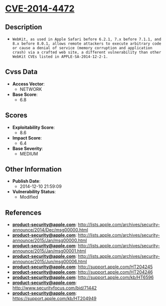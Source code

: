 
# [CVE-2014-4472](https://cve.mitre.org/cgi-bin/cvename.cgi?name=CVE-2014-4472)

## Description

- `WebKit, as used in Apple Safari before 6.2.1, 7.x before 7.1.1, and 8.x before 8.0.1, allows remote attackers to execute arbitrary code or cause a denial of service (memory corruption and application crash) via a crafted web site, a different vulnerability than other WebKit CVEs listed in APPLE-SA-2014-12-2-1.`

## Cvss Data

- **Access Vector**:
  - NETWORK
- **Base Score**:
  - 6.8

## Scores

- **Exploitability Score**:
  - 8.6
- **Impact Score**:
  - 6.4
- **Base Severity**:
  - MEDIUM

## Other Information

- **Publish Date**:
  - 2014-12-10 21:59:09
- **Vulnerability Status**:
  - Modified

## References

- **product-security@apple.com**: http://lists.apple.com/archives/security-announce/2014/Dec/msg00000.html
- **product-security@apple.com**: http://lists.apple.com/archives/security-announce/2015/Jan/msg00000.html
- **product-security@apple.com**: http://lists.apple.com/archives/security-announce/2015/Jan/msg00001.html
- **product-security@apple.com**: http://lists.apple.com/archives/security-announce/2015/Jun/msg00006.html
- **product-security@apple.com**: http://support.apple.com/HT204245
- **product-security@apple.com**: http://support.apple.com/HT204246
- **product-security@apple.com**: http://support.apple.com/kb/HT6596
- **product-security@apple.com**: http://www.securityfocus.com/bid/71442
- **product-security@apple.com**: https://support.apple.com/kb/HT204949
